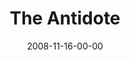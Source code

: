 ---
layout: message
category: message
series: "GIMME GIMME"
title: "The Antidote"
date: 2008-11-16-00-00
message_id: 534
audio: "http://s3.amazonaws.com/crossroads-media/messages/audio/GIMMEGIMME3.mp3"
audio-duration: "36:07"
notes-description: ""
notes: "http://s3.amazonaws.com/crossroads-media/documents/SN_11_14-15_08.pdf"
notes-title: "GIMME GIMME&#58; The Antidote (Study Notes)"
program: "http://s3.amazonaws.com/crossroads-media/documents/1115_16Program.pdf"
description: "The antidote to an attitude of entitlement is the discipline of gratitude. In this talk, Brian Tome discusses how we can build disciplined gratitude into our lives."
video: "http://s3.amazonaws.com/crossroads-media/messages/video/GIMMEGIMME3.mp4"
video-duration: "36:07"
yt-embed-url: "//www.youtube.com/embed/ORWlPv_1RQY"
video-image: "http://s3.amazonaws.com/crossroads-media/images/GIMMEGIMME3-still.jpg"
tag: 
 - entitlement
 - gratitude
 - thanksgiving
 - tome
explicit: false
---